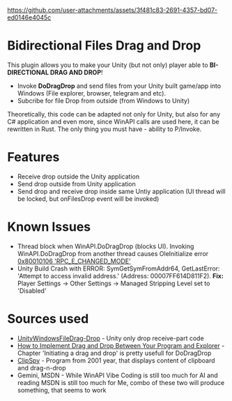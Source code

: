 https://github.com/user-attachments/assets/3f481c83-2691-4357-bd07-ed0146e4045c

# Bidirectional Files Drag and Drop
This plugin allows you to make your Unity (but not only) player able to **BI-DIRECTIONAL DRAG AND DROP**!<br/>
- Invoke **DoDragDrop** and send files from your Unity built game/app into Windows (File explorer, browser, telegram and etc).</br>
- Subcribe for file Drop from outside (from Windows to Unity)

Theoretically, this code can be adapted not only for Unity, but also for any C# application and even more, since WinAPI calls are used here, it can be rewritten in Rust. The only thing you must have - ability to P/Invoke.

# Features
- Receive drop outside the Unity application
- Send drop outside from Unity application
- Send drop and receive drop inside same Untiy application (UI thread will be locked, but onFilesDrop event will be invoked)

# Known Issues
- Thread block when WinAPI.DoDragDrop (blocks UI). Invoking WinAPI.DoDragDrop from another thread causes OleInitialize error [0x80010106 'RPC_E_CHANGED_MODE'](https://learn.microsoft.com/en-us/openspecs/windows_protocols/ms-erref/705fb797-2175-4a90-b5a3-3918024b10b8)
- Unity Build Crash with ERROR: SymGetSymFromAddr64, GetLastError: 'Attempt to access invalid address.' (Address: 00007FF614D811F2). **Fix:** Player Settings -> Other Settings -> Managed Stripping Level set to 'Disabled'

# Sources used
- [UnityWindowsFileDrag-Drop](https://github.com/Bunny83/UnityWindowsFileDrag-Drop) - Unity only drop receive-part code
- [How to Implement Drag and Drop Between Your Program and Explorer](https://www.codeproject.com/Articles/840/How-to-Implement-Drag-and-Drop-Between-Your-Progra) - Chapter 'Initiating a drag and drop' is pretty usefull for DoDragDrop
- [ClipSpy](https://www.codeproject.com/Articles/168/ClipSpy) - Program from 2001 year, that displays content of clipboard and drag-n-drop
- Gemini, MSDN - While WinAPI Vibe Coding is still too much for AI and reading MSDN is still too much for Me, combo of these two will produce something, that seems to work
